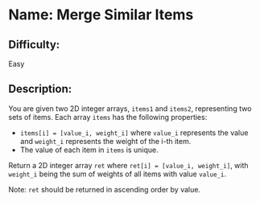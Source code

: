 # Name: Merge Similar Items

## Difficulty: 
Easy

## Description: 
You are given two 2D integer arrays, `items1` and `items2`, representing two sets of items. Each array `items` has the following properties:

- `items[i] = [value_i, weight_i]` where `value_i` represents the value and `weight_i` represents the weight of the i-th item.
- The value of each item in `items` is unique.

Return a 2D integer array `ret` where `ret[i] = [value_i, weight_i]`, with `weight_i` being the sum of weights of all items with value `value_i`.

Note: `ret` should be returned in ascending order by value.